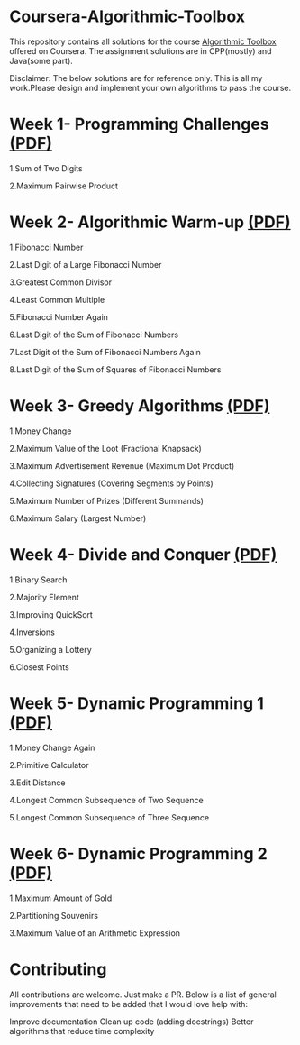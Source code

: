 # Coursera-Algorithmic-Toolbox

This repository contains all solutions for the course [Algorithmic Toolbox](https://www.coursera.org/learn/algorithmic-toolbox/) offered on Coursera. The assignment solutions are in CPP(mostly) and Java(some part).

Disclaimer: The below solutions are for reference only. This is all my work.Please design and implement your own algorithms to pass the course.

# Week 1- Programming Challenges [(PDF)](https://github.com/dnmanveet/Coursera-Algorithmic-Toolbox/blob/master/week1_programming_challenges/week1_programming_challenges.pdf)


1.Sum of Two Digits

2.Maximum Pairwise Product


# Week 2- Algorithmic Warm-up [(PDF)](https://github.com/dnmanveet/Coursera-Algorithmic-Toolbox/blob/master/week2_algorithmic_warmup/week2_algorithmic_warmup.pdf)


1.Fibonacci Number

2.Last Digit of a Large Fibonacci Number

3.Greatest Common Divisor

4.Least Common Multiple

5.Fibonacci Number Again

6.Last Digit of the Sum of Fibonacci Numbers

7.Last Digit of the Sum of Fibonacci Numbers Again

8.Last Digit of the Sum of Squares of Fibonacci Numbers


# Week 3- Greedy Algorithms [(PDF)](https://github.com/dnmanveet/Coursera-Algorithmic-Toolbox/blob/master/week3_greedy_algorithms/week3_greedy_algorithms.pdf)


1.Money Change

2.Maximum Value of the Loot (Fractional Knapsack)

3.Maximum Advertisement Revenue (Maximum Dot Product)

4.Collecting Signatures (Covering Segments by Points)

5.Maximum Number of Prizes (Different Summands)

6.Maximum Salary (Largest Number)


# Week 4- Divide and Conquer [(PDF)](https://github.com/dnmanveet/Coursera-Algorithmic-Toolbox/blob/master/week4_divide_and_conquer/week4_divide_and_conquer.pdf)



1.Binary Search

2.Majority Element

3.Improving QuickSort

4.Inversions

5.Organizing a Lottery

6.Closest Points


# Week 5- Dynamic Programming 1 [(PDF)](https://github.com/dnmanveet/Coursera-Algorithmic-Toolbox/blob/master/week5_dynamic_programming1/week5_dynamic_programming1.pdf)


1.Money Change Again

2.Primitive Calculator

3.Edit Distance

4.Longest Common Subsequence of Two Sequence

5.Longest Common Subsequence of Three Sequence


# Week 6- Dynamic Programming 2 [(PDF)](https://github.com/dnmanveet/Coursera-Algorithmic-Toolbox/blob/master/week6_dynamic_programming2/week6_dynamic_programming2.pdf)


1.Maximum Amount of Gold

2.Partitioning Souvenirs

3.Maximum Value of an Arithmetic Expression


# Contributing

All contributions are welcome. Just make a PR. Below is a list of general improvements that need to be added that I would love help with:

Improve documentation
Clean up code (adding docstrings)
Better algorithms that reduce time complexity

